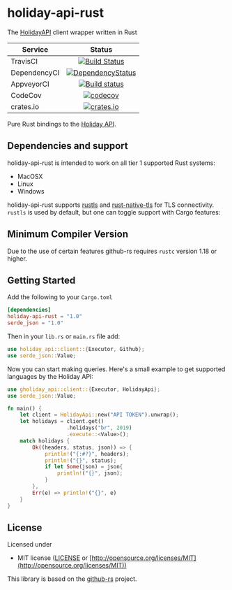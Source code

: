 # holiday-api-rust
The [HolidayAPI](https://holidayapi.com/docs) client wrapper written in Rust

| Service      | Status |
| -------      | :----: |
| TravisCI     | [![Build Status](https://travis-ci.org/guibranco/holiday-api-rust.svg?branch=master)](https://travis-ci.org/guibranco/holiday-api-rust)   |
| DependencyCI | [![DependencyStatus](https://dependencyci.com/github/guibranco/holiday-api-rust/badge)](https://dependencyci.com/github/guibranco/holiday-api-rust)   |
| AppveyorCI   | [![Build status](https://ci.appveyor.com/api/projects/status/4ksqycqm761c06jb?svg=true)](https://ci.appveyor.com/project/guibranco/holiday-api-rust/branch/master)       |
| CodeCov   | [![codecov](https://codecov.io/gh/guibranco/holiday-api-rust/branch/master/graph/badge.svg)](https://codecov.io/gh/guibranco/holiday-api-rust)      |
| crates.io | [![crates.io](https://img.shields.io/crates/v/holiday-api-rust.svg)](https://crates.io/crates/holiday-api-rust) |

Pure Rust bindings to the [Holiday API](https://holidayapi.com).

## Dependencies and support

holiday-api-rust is intended to work on all tier 1 supported Rust systems:

- MacOSX
- Linux
- Windows

holiday-api-rust supports [rustls] and [rust-native-tls] for TLS connectivity.
`rustls` is used by default, but one can toggle support with Cargo features:

[rustls]: https://github.com/ctz/rustls
[rust-native-tls]: https://github.com/sfackler/rust-native-tls
[ring]: https://github.com/briansmith/ring

## Minimum Compiler Version

Due to the use of certain features github-rs requires `rustc` version 1.18 or
higher.

## Getting Started

Add the following to your `Cargo.toml`

```toml
[dependencies]
holiday-api-rust = "1.0"
serde_json = "1.0"
```

Then in your `lib.rs` or `main.rs` file add:

```rust
use holiday_api::client::{Executor, Github};
use serde_json::Value;
```

Now you can start making queries. Here's a small example to get supported languages by the Holiday API:

```rust
use gholiday_api::client::{Executor, HolidayApi};
use serde_json::Value;

fn main() {
    let client = HolidayApi::new("API TOKEN").unwrap();
    let holidays = client.get()
                   .holidays("br", 2019)
                   .execute::<Value>();
    match holidays {
        Ok((headers, status, json)) => {
            println!("{:#?}", headers);
            println!("{}", status);
            if let Some(json) = json{
                println!("{}", json);
            }
        },
        Err(e) => println!("{}", e)
    }
}
```

## License

Licensed under

- MIT license ([LICENSE](LICENSE) or [http://opensource.org/licenses/MIT](http://opensource.org/licenses/MIT))

This library is based on the [github-rs](https://github.com/github-rs/github-rs) project.
